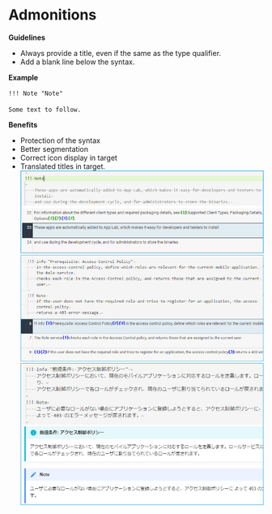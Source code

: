 # Admonitions

**Guidelines**

* Always provide a title, even if the same as the type qualifier.
* Add a blank line below the syntax.<br>

**Example**
```
!!! Note "Note"

Some text to follow.
```
**Benefits**

* Protection of the syntax
* Better segmentation
* Correct icon display in target
* Translated titles in target.<br>
![linebreak](images/admonitions_linebreak.jpg)
![linebreak](images/admonitions_linebreak_02.jpg)
![note](images/admonitions_01_title.jpg)


